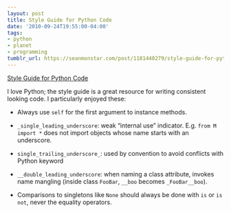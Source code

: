 ```yaml
---
layout: post
title: Style Guide for Python Code
date: '2010-09-24T19:55:00-04:00'
tags:
- python
- planet
- programming
tumblr_url: https://seanmonstar.com/post/1181440279/style-guide-for-python-code
---
```

[Style Guide for Python Code](http://www.python.org/dev/peps/pep-0008/)  

I love Python; the style guide is a great resource for writing consistent looking code. I particularly enjoyed these:

- Always use `self` for the first argument to instance methods.

- `_single_leading_underscore`: weak “internal use” indicator. E.g. `from M import *` does not import objects whose name starts with an underscore.

- `single_trailing_underscore_`: used by convention to avoid conflicts with Python keyword

- `__double_leading_underscore`: when naming a class attribute, invokes name mangling (inside class `FooBar`, `__boo` becomes `_FooBar__boo`).

- Comparisons to singletons like `None` should always be done with `is` or `is not`, never the equality operators.

